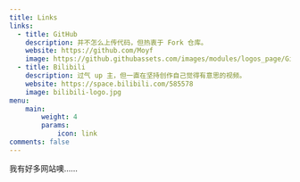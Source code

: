 ```yaml
---
title: Links
links:
  - title: GitHub
    description: 并不怎么上传代码，但热衷于 Fork 仓库。
    website: https://github.com/Moyf
    image: https://github.githubassets.com/images/modules/logos_page/GitHub-Mark.png
  - title: Bilibili
    description: 过气 up 主，但一直在坚持创作自己觉得有意思的视频。
    website: https://space.bilibili.com/585578
    image: bilibili-logo.jpg
menu:
    main: 
        weight: 4
        params:
            icon: link
comments: false
---
```




我有好多网站噢……

